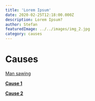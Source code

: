 ```yaml
---
title: 'Lorem Ipsum'
date: 2020-02-25T12:18:00.000Z
description: Lorem Ipsum?
author: Stefan
featuredImage: ../../images/img_2.jpg
category: causes
---
```


# Causes

[Man sawing](../../images/img_1.jpg)

[**Cause 1**](/cause1) 

[**Cause 2**](/cause2)  

